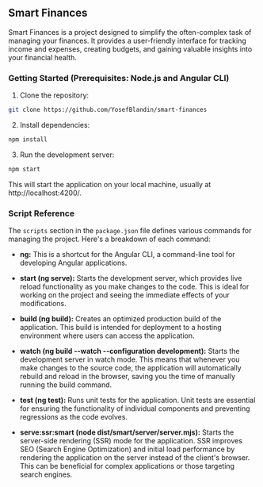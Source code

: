 ## Smart Finances

Smart Finances is a project designed to simplify the often-complex task of managing your finances. It provides a user-friendly interface for tracking income and expenses, creating budgets, and gaining valuable insights into your financial health.

### Getting Started (**Prerequisites:** Node.js and Angular CLI)

1. Clone the repository:

```bash
git clone https://github.com/YosefBlandin/smart-finances
```

2. Install dependencies:

```bash
npm install
```

3. Run the development server:

```bash
npm start
```

This will start the application on your local machine, usually at http://localhost:4200/.

### Script Reference

The `scripts` section in the `package.json` file defines various commands for managing the project. Here's a breakdown of each command:

* **ng:** This is a shortcut for the Angular CLI, a command-line tool for developing Angular applications.

* **start (ng serve):** Starts the development server, which provides live reload functionality as you make changes to the code. This is ideal for working on the project and seeing the immediate effects of your modifications.

* **build (ng build):** Creates an optimized production build of the application. This build is intended for deployment to a hosting environment where users can access the application.

* **watch (ng build --watch --configuration development):** Starts the development server in watch mode. This means that whenever you make changes to the source code, the application will automatically rebuild and reload in the browser, saving you the time of manually running the build command.

* **test (ng test):** Runs unit tests for the application. Unit tests are essential for ensuring the functionality of individual components and preventing regressions as the code evolves.

* **serve:ssr:smart (node dist/smart/server/server.mjs):** Starts the server-side rendering (SSR) mode for the application.  SSR improves SEO (Search Engine Optimization) and initial load performance by rendering the application on the server instead of the client's browser. This can be beneficial for complex applications or those targeting search engines.
